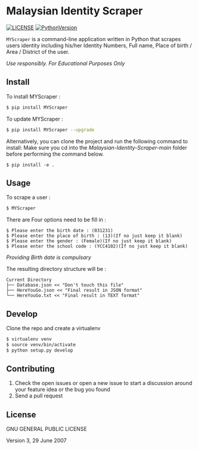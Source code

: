 
Malaysian Identity Scraper
=================
[![LICENSE](https://img.shields.io/badge/LICENSE-GPL--3.0-orange)](https://github.com/victoryy2003/Malaysian-Identity-Scraper/blob/main/LICENSE) [![PythonVersion](https://img.shields.io/badge/Python-3.10-blue)](https://www.python.org/downloads/)

`MYScraper` is a command-line application written in Python that scrapes users identity including his/her Identity Numbers, Full name, Place of birth / Area / District of the user. 

*Use responsibly. For Educational Purposes Only*


Install
-------
To install MYScraper :
```bash
$ pip install MYScraper
```

To update MYScraper :
```bash
$ pip install MYScraper --upgrade
```
Alternatively, you can clone the project and run the following command to install:
Make sure you cd into the *Malaysian-Identity-Scraper-main* folder before performing the command below.
```
$ pip install -e .
```


Usage
-----

To scrape a user :
```bash
$ MYScraper
```

There are Four options need to be fill in :
```
$ Please enter the birth date : (031231) 
$ Please enter the place of birth : (13)(If no just keep it blank) 
$ Please enter the gender : (Female)(If no just keep it blank) 
$ Please enter the school code : (YCC4102)(If no just keep it blank) 
```
*Providing Birth date is compulsary*

The resulting directory structure will be :
```
Current Directory
├── Database.json << "Don't touch this file"
├── HereYouGo.json << "Final result in JSON format"
└── HereYouGo.txt << "Final result in TEXT format"
```

Develop
-------

Clone the repo and create a virtualenv 
```bash
$ virtualenv venv
$ source venv/bin/activate
$ python setup.py develop
```

[//]: # (Running Tests)
[//]: # (-------------)

[//]: # (```bash)
[//]: # ($ python setup.py test)

[//]: # (# or just )

[//]: # ($ nosetests)
[//]: # (```)

Contributing
------------

1. Check the open issues or open a new issue to start a discussion around
   your feature idea or the bug you found
2. Send a pull request

License
-------
GNU GENERAL PUBLIC LICENSE

Version 3, 29 June 2007
